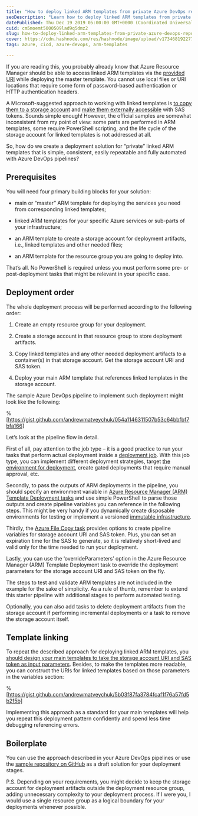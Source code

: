 ```yaml
---
title: "How to deploy linked ARM templates from private Azure DevOps repositories"
seoDescription: "Learn how to deploy linked ARM templates from private Azure DevOps repos using a consistent, automated solution with Azure DevOps pipelines"
datePublished: Thu Dec 19 2019 05:00:00 GMT+0000 (Coordinated Universal Time)
cuid: cm5moemt5000509lad9q5dmz2
slug: how-to-deploy-linked-arm-templates-from-private-azure-devops-repositories
cover: https://cdn.hashnode.com/res/hashnode/image/upload/v1734681922775/5dfb342d-9fbf-4992-b48e-e1d926985063.png
tags: azure, cicd, azure-devops, arm-templates

---
```


If you are reading this, you probably already know that Azure Resource Manager should be able to access linked ARM templates via the [provided URI](https://docs.microsoft.com/en-us/azure/azure-resource-manager/resource-group-linked-templates#linked-template) while deploying the master template. You cannot use local files or URI locations that require some form of password-based authentication or HTTP authentication headers.

A Microsoft-suggested approach to working with linked templates is [to copy them to a storage account](https://docs.microsoft.com/en-us/azure/azure-resource-manager/resource-manager-tutorial-create-linked-templates#upload-the-linked-template) and [make them externally accessible](https://docs.microsoft.com/en-us/azure/azure-resource-manager/secure-template-with-sas-token?tabs=azure-powershell#provide-sas-token-during-deployment) with SAS tokens. Sounds simple enough! However, the official samples are somewhat inconsistent from my point of view: some parts are performed in ARM templates, some require PowerShell scripting, and the life cycle of the storage account for linked templates is not addressed at all.

So, how do we create a deployment solution for “private” linked ARM templates that is simple, consistent, easily repeatable and fully automated with Azure DevOps pipelines?

## Prerequisites

You will need four primary building blocks for your solution:

* main or “master” ARM template for deploying the services you need from corresponding linked templates;
    
* linked ARM templates for your specific Azure services or sub-parts of your infrastructure;
    
* an ARM template to create a storage account for deployment artifacts, i.e., linked templates and other needed files;
    
* an ARM template for the resource group you are going to deploy into.
    

That’s all. No PowerShell is required unless you must perform some pre- or post-deployment tasks that might be relevant in your specific case.

## Deployment order

The whole deployment process will be performed according to the following order:

1. Create an empty resource group for your deployment.
    
2. Create a storage account in that resource group to store deployment artifacts.
    
3. Copy linked templates and any other needed deployment artifacts to a container(s) in that storage account. Get the storage account URI and SAS token.
    
4. Deploy your main ARM template that references linked templates in the storage account.
    

The sample Azure DevOps pipeline to implement such deployment might look like the following:

%[https://gist.github.com/andrewmatveychuk/054a1146311507b53c64bbfbf7bfa166] 

Let’s look at the pipeline flow in detail.

First of all, pay attention to the job type – it is a good practice to run your tasks that perform actual deployment inside a [deployment job](https://docs.microsoft.com/en-us/azure/devops/pipelines/process/deployment-jobs). With this job type, you can implement different deployment strategies, target [the environment for deployment](https://docs.microsoft.com/en-us/azure/devops/pipelines/process/environments), create gated deployments that require manual approval, etc.

Secondly, to pass the outputs of ARM deployments in the pipeline, you should specify an environment variable in [Azure Resource Manager (ARM) Template Deployment tasks](https://github.com/microsoft/azure-pipelines-tasks/tree/master/Tasks/AzureResourceManagerTemplateDeploymentV3) and use simple PowerShell to parse those outputs and create pipeline variables you can reference in the following steps. This might be very handy if you dynamically create disposable environments for testing or implement a versioned [immutable infrastructure](https://www.hashicorp.com/resources/what-is-mutable-vs-immutable-infrastructure).

Thirdly, the [Azure File Copy task](https://github.com/microsoft/azure-pipelines-tasks/tree/master/Tasks/AzureFileCopyV3) provides options to create pipeline variables for storage account URI and SAS token. Plus, you can set an expiration time for the SAS to generate, so it is relatively short-lived and valid only for the time needed to run your deployment.

Lastly, you can use the ‘overrideParameters’ option in the Azure Resource Manager (ARM) Template Deployment task to override the deployment parameters for the storage account URI and SAS token on the fly.

The steps to test and validate ARM templates are not included in the example for the sake of simplicity. As a rule of thumb, remember to extend this starter pipeline with additional stages to perform automated testing.

Optionally, you can also add tasks to delete deployment artifacts from the storage account if performing incremental deployments or a task to remove the storage account itself.

## Template linking

To repeat the described approach for deploying linked ARM templates, you [should design your main templates to take the storage account URI and SAS token as input parameters](https://github.com/starkfell/100DaysOfIaC/blob/master/articles/day.42.deploy.nested.arm.templates.using.storage.accounts.in.yaml.pipeline.md#1-preparing-the-arm-templates). Besides, to make the templates more readable, you can construct the URIs for linked templates based on those parameters in the variables section:

%[https://gist.github.com/andrewmatveychuk/5b03f87fa3784fcaf1f76a57fd5b2f5b] 

Implementing this approach as a standard for your main templates will help you repeat this deployment pattern confidently and spend less time debugging referencing errors.

## Boilerplate

You can use the approach described in your Azure DevOps pipelines or use the [sample repository on GitHub](https://github.com/andrewmatveychuk/azure.linked-arm-templates) as a draft solution for your deployment stages.

P.S. Depending on your requirements, you might decide to keep the storage account for deployment artifacts outside the deployment resource group, adding unnecessary complexity to your deployment process. If I were you, I would use a single resource group as a logical boundary for your deployments whenever possible.